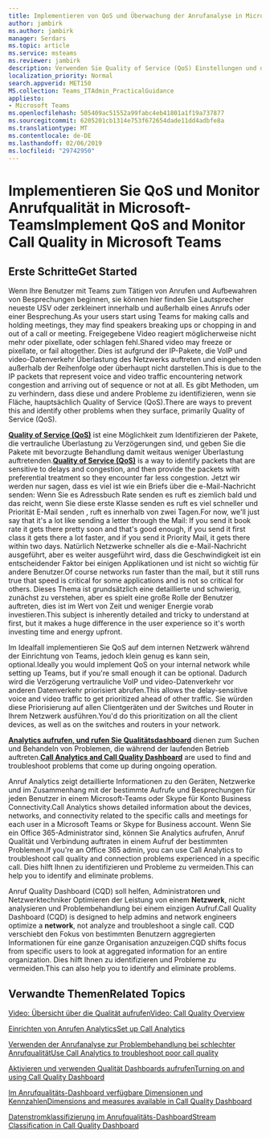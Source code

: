 ```yaml
---
title: Implementieren von QoS und Überwachung der Anrufanalyse in Microsoft Teams
author: jambirk
ms.author: jambirk
manager: Serdars
ms.topic: article
ms.service: msteams
ms.reviewer: jambirk
description: Verwenden Sie Quality of Service (QoS) Einstellungen und dann Analytics aufrufen und Aufrufen Qualitätsdashboard in Microsoft-Teams.
localization_priority: Normal
search.appverid: MET150
MS.collection: Teams_ITAdmin_PracticalGuidance
appliesto:
- Microsoft Teams
ms.openlocfilehash: 505409ac51552a99fabc4eb41801a1f19a737877
ms.sourcegitcommit: 6205201cb1314e753f672654dade11dd4adbfe8a
ms.translationtype: MT
ms.contentlocale: de-DE
ms.lasthandoff: 02/06/2019
ms.locfileid: "29742950"
---
```

# <a name="implement-qos-and-monitor-call-quality-in-microsoft-teams"></a><span data-ttu-id="91886-103">Implementieren Sie QoS und Monitor Anrufqualität in Microsoft-Teams</span><span class="sxs-lookup"><span data-stu-id="91886-103">Implement QoS and Monitor Call Quality in Microsoft Teams</span></span>

## <a name="get-started"></a><span data-ttu-id="91886-104">Erste Schritte</span><span class="sxs-lookup"><span data-stu-id="91886-104">Get Started</span></span>

<span data-ttu-id="91886-105">Wenn Ihre Benutzer mit Teams zum Tätigen von Anrufen und Aufbewahren von Besprechungen beginnen, sie können hier finden Sie Lautsprecher neueste USV oder zerkleinert innerhalb und außerhalb eines Anrufs oder einer Besprechung.</span><span class="sxs-lookup"><span data-stu-id="91886-105">As your users start using Teams for making calls and holding meetings, they may find speakers breaking ups or chopping in and out of a call or meeting.</span></span> <span data-ttu-id="91886-106">Freigegebene Video reagiert möglicherweise nicht mehr oder pixellate, oder schlagen fehl.</span><span class="sxs-lookup"><span data-stu-id="91886-106">Shared video may freeze or pixellate, or fail altogether.</span></span> <span data-ttu-id="91886-107">Dies ist aufgrund der IP-Pakete, die VoIP und video-Datenverkehr Überlastung des Netzwerks auftreten und eingehenden außerhalb der Reihenfolge oder überhaupt nicht darstellen.</span><span class="sxs-lookup"><span data-stu-id="91886-107">This is due to the IP packets that represent voice and video traffic encountering network congestion and arriving out of sequence or not at all.</span></span> <span data-ttu-id="91886-108">Es gibt Methoden, um zu verhindern, dass diese und andere Probleme zu identifizieren, wenn sie Fläche, hauptsächlich Quality of Service (QoS).</span><span class="sxs-lookup"><span data-stu-id="91886-108">There are ways to prevent this and identify other problems when they surface, primarily Quality of Service (QoS).</span></span>

<span data-ttu-id="91886-109">[**Quality of Service (QoS)**](monitor-call-quality-qos.md) ist eine Möglichkeit zum Identifizieren der Pakete, die vertrauliche Überlastung zu Verzögerungen sind, und geben Sie die Pakete mit bevorzugte Behandlung damit weitaus weniger Überlastung auftretenden.</span><span class="sxs-lookup"><span data-stu-id="91886-109">[**Quality of Service (QoS)**](monitor-call-quality-qos.md)  is a way to identify packets that are sensitive to delays and congestion, and then provide the packets with preferential treatment so they encounter far less congestion.</span></span> <span data-ttu-id="91886-110">Jetzt wir werden nur sagen, dass es viel ist wie ein Briefs über die e-Mail-Nachricht senden: Wenn Sie es Adressbuch Rate senden es ruft es ziemlich bald und das reicht, wenn Sie diese erste Klasse senden es ruft es viel schneller und Priorität E-Mail senden , ruft es innerhalb von zwei Tagen.</span><span class="sxs-lookup"><span data-stu-id="91886-110">For now, we'll just say that it's a lot like sending a letter through the Mail: If you send it book rate it gets there pretty soon and that's good enough, if you send it first class it gets there a lot faster, and if you send it Priority Mail, it gets there within two days.</span></span> <span data-ttu-id="91886-111">Natürlich Netzwerke schneller als die e-Mail-Nachricht ausgeführt, aber es weiter ausgeführt wird, dass die Geschwindigkeit ist ein entscheidender Faktor bei einigen Applikationen und ist nicht so wichtig für andere Benutzer.</span><span class="sxs-lookup"><span data-stu-id="91886-111">Of course networks run faster than the mail, but it still runs true that speed is critical for some applications and is not so critical for others.</span></span> <span data-ttu-id="91886-112">Dieses Thema ist grundsätzlich eine detaillierte und schwierig, zunächst zu verstehen, aber es spielt eine große Rolle der Benutzer auftreten, dies ist im Wert von Zeit und weniger Energie vorab investieren.</span><span class="sxs-lookup"><span data-stu-id="91886-112">This subject is inherently detailed and tricky to understand at first, but it makes a huge difference in the user experience so it's worth investing time and energy upfront.</span></span>

<span data-ttu-id="91886-113">Im Idealfall implementieren Sie QoS auf dem internen Netzwerk während der Einrichtung von Teams, jedoch klein genug es kann sein, optional.</span><span class="sxs-lookup"><span data-stu-id="91886-113">Ideally you would implement QoS on your internal network while setting up Teams, but if you're small enough it can be optional.</span></span> <span data-ttu-id="91886-114">Dadurch wird die Verzögerung vertrauliche VoIP und video-Datenverkehr vor anderen Datenverkehr priorisiert abrufen.</span><span class="sxs-lookup"><span data-stu-id="91886-114">This allows the delay-sensitive voice and video traffic to get prioritized ahead of other traffic.</span></span> <span data-ttu-id="91886-115">Sie würden diese Priorisierung auf allen Clientgeräten und der Switches und Router in Ihrem Netzwerk ausführen.</span><span class="sxs-lookup"><span data-stu-id="91886-115">You'd do this prioritization on all the client devices, as well as on the switches and routers in your network.</span></span>

<span data-ttu-id="91886-116">[**Analytics aufrufen, und rufen Sie Qualitätsdashboard**](difference-between-call-analytics-and-call-quality-dashboard.md) dienen zum Suchen und Behandeln von Problemen, die während der laufenden Betrieb auftreten.</span><span class="sxs-lookup"><span data-stu-id="91886-116">[**Call Analytics and Call Quality Dashboard**](difference-between-call-analytics-and-call-quality-dashboard.md) are used to find and troubleshoot problems that come up during ongoing operation.</span></span>  

<span data-ttu-id="91886-117">Anruf Analytics zeigt detaillierte Informationen zu den Geräten, Netzwerke und im Zusammenhang mit der bestimmte Aufrufe und Besprechungen für jeden Benutzer in einem Microsoft-Teams oder Skype für Konto Business Connectivity.</span><span class="sxs-lookup"><span data-stu-id="91886-117">Call Analytics shows detailed information about the devices, networks, and connectivity related to the specific calls and meetings for each user in a Microsoft Teams or Skype for Business account.</span></span> <span data-ttu-id="91886-118">Wenn Sie ein Office 365-Administrator sind, können Sie Analytics aufrufen, Anruf Qualität und Verbindung auftraten in einem Aufruf der bestimmten Problemen.</span><span class="sxs-lookup"><span data-stu-id="91886-118">If you're an Office 365 admin, you can use Call Analytics to troubleshoot call quality and connection problems experienced in a specific call.</span></span> <span data-ttu-id="91886-119">Dies hilft Ihnen zu identifizieren und Probleme zu vermeiden.</span><span class="sxs-lookup"><span data-stu-id="91886-119">This can help you to identify and eliminate problems.</span></span>

<span data-ttu-id="91886-120">Anruf Quality Dashboard (CQD) soll helfen, Administratoren und Netzwerktechniker Optimieren der Leistung von einem **Netzwerk**, nicht analysieren und Problembehandlung bei einem einzigen Aufruf.</span><span class="sxs-lookup"><span data-stu-id="91886-120">Call Quality Dashboard (CQD) is designed to help admins and network engineers optimize a **network**, not analyze and troubleshoot a single call.</span></span> <span data-ttu-id="91886-121">CQD verschiebt den Fokus von bestimmten Benutzern aggregierten Informationen für eine ganze Organisation anzuzeigen.</span><span class="sxs-lookup"><span data-stu-id="91886-121">CQD shifts focus from specific users to look at aggregated information for an entire organization.</span></span> <span data-ttu-id="91886-122">Dies hilft Ihnen zu identifizieren und Probleme zu vermeiden.</span><span class="sxs-lookup"><span data-stu-id="91886-122">This can also help you to identify and eliminate problems.</span></span>

## <a name="related-topics"></a><span data-ttu-id="91886-123">Verwandte Themen</span><span class="sxs-lookup"><span data-stu-id="91886-123">Related Topics</span></span>

[<span data-ttu-id="91886-124">Video: Übersicht über die Qualität aufrufen</span><span class="sxs-lookup"><span data-stu-id="91886-124">Video: Call Quality Overview</span></span>](https://aka.ms/teams-quality)

[<span data-ttu-id="91886-125">Einrichten von Anrufen Analytics</span><span class="sxs-lookup"><span data-stu-id="91886-125">Set up Call Analytics</span></span>](set-up-call-analytics.md)

[<span data-ttu-id="91886-126">Verwenden der Anrufanalyse zur Problembehandlung bei schlechter Anrufqualität</span><span class="sxs-lookup"><span data-stu-id="91886-126">Use Call Analytics to troubleshoot poor call quality</span></span>](use-call-analytics-to-troubleshoot-poor-call-quality.md)

[<span data-ttu-id="91886-127">Aktivieren und verwenden Qualität Dashboards aufrufen</span><span class="sxs-lookup"><span data-stu-id="91886-127">Turning on and using Call Quality Dashboard </span></span>](turning-on-and-using-call-quality-dashboard.md)

[<span data-ttu-id="91886-128">Im Anrufqualitäts-Dashboard verfügbare Dimensionen und Kennzahlen</span><span class="sxs-lookup"><span data-stu-id="91886-128">Dimensions and measures available in Call Quality Dashboard</span></span>](dimensions-and-measures-available-in-call-quality-dashboard.md)

[<span data-ttu-id="91886-129">Datenstromklassifizierung im Anrufqualitäts-Dashboard</span><span class="sxs-lookup"><span data-stu-id="91886-129">Stream Classification in Call Quality Dashboard</span></span>](stream-classification-in-call-quality-dashboard.md)